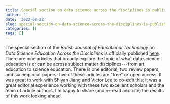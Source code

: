 ```yaml
---
title: Special section on data science across the disciplines is published
author: ''
date: '2022-08-22'
slug: special-section-on-data-science-across-the-disciplines-is-published
categories: []
tags: []
---
```


The special section of the *British Journal of Educational Technology* on *Data Science Education Across the Disciplines* is officially published [here](https://bera-journals.onlinelibrary.wiley.com/toc/14678535/current). There are nine articles that broadly explore the topic of what data science education is or can be across subject matter disciplines---from art education to science education. There is one editorial, two review papers, and six empirical papers; five of these articles are "free" or open access. It was great to work with Shiyan Jiang and Victor Lee to co-edit this; it was a great editorial experience working with these two excellent scholars and the team of article authors. I'm happy to share (and re-read and cite) the results of this work looking ahead.